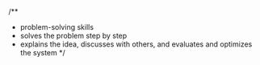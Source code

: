/**
 * problem-solving skills
 * solves the problem step by step
 * explains the idea, discusses with others, and evaluates and optimizes the system
 */